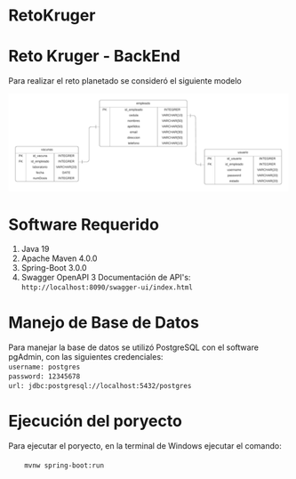 # RetoKruger
<h1>Reto Kruger - BackEnd</h1>
<p>
  Para realizar el reto planetado se consideró el siguiente modelo
</p>
<img src="/images/modelo.png">
<h1>Software Requerido</h1>
<p>
  <ol>
    <li>Java 19</li>
    <li>Apache Maven 4.0.0</li>
    <li>Spring-Boot 3.0.0</li>
    <li>Swagger OpenAPI 3 Documentación de API's:</li>
      <code>http://localhost:8090/swagger-ui/index.html</code>
  </ol>
</p>
<h1>Manejo de Base de Datos</h1>
<p>
  Para manejar la base de datos se utilizó PostgreSQL con el software pgAdmin, con las siguientes credenciales:<br>
  <code>username: postgres</code><br>
  <code>password: 12345678</code><br>
  <code>url: jdbc:postgresql://localhost:5432/postgres</code><br>
</p>
<h1>Ejecución del poryecto</h1>
<p>
  Para ejecutar el poryecto, en la terminal de Windows ejecutar el comando:<br> 
  <code>
    mvnw spring-boot:run
  </code>
</p>
